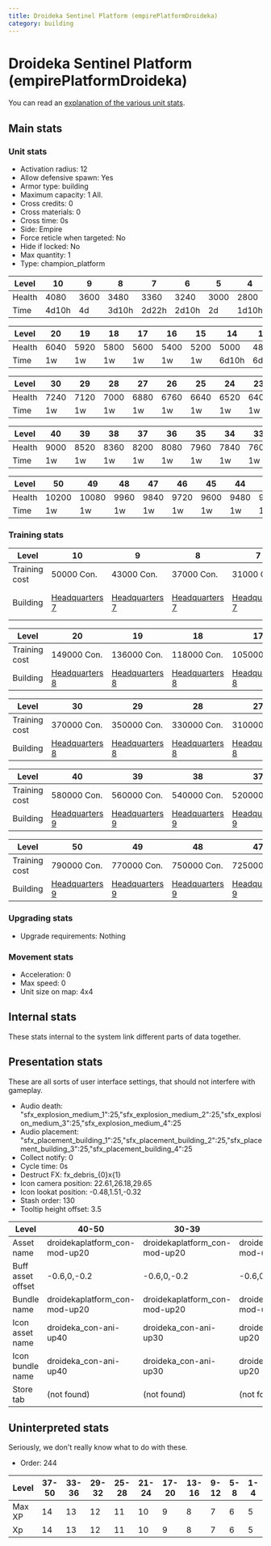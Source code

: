 ```yaml
---
title: Droideka Sentinel Platform (empirePlatformDroideka)
category: building
---
```


# Droideka Sentinel Platform (empirePlatformDroideka)

You can read an [explanation  of the various unit stats](unitexplained.md).

## Main stats

### Unit stats

  * Activation radius: 12
  * Allow defensive spawn: Yes
  * Armor type: building
  * Maximum capacity: 1  All.
  * Cross credits: 0
  * Cross materials: 0
  * Cross time: 0s
  * Side: Empire
  * Force reticle when targeted: No
  * Hide if locked: No
  * Max quantity: 1
  * Type: champion_platform

|Level |10   |9   |8    |7    |6    |5   |4    |3   |2   |1   |
|------|-----|----|-----|-----|-----|----|-----|----|----|----|
|Health|4080 |3600|3480 |3360 |3240 |3000|2800 |2600|2400|2000|
|Time  |4d10h|4d  |3d10h|2d22h|2d10h|2d  |1d10h|22h |10h |0s  |


|Level |20  |19  |18  |17  |16  |15  |14   |13  |12   |11   |
|------|----|----|----|----|----|----|-----|----|-----|-----|
|Health|6040|5920|5800|5600|5400|5200|5000 |4800|4560 |4320 |
|Time  |1w  |1w  |1w  |1w  |1w  |1w  |6d10h|6d  |5d10h|4d22h|


|Level |30  |29  |28  |27  |26  |25  |24  |23  |22  |21  |
|------|----|----|----|----|----|----|----|----|----|----|
|Health|7240|7120|7000|6880|6760|6640|6520|6400|6280|6160|
|Time  |1w  |1w  |1w  |1w  |1w  |1w  |1w  |1w  |1w  |1w  |


|Level |40  |39  |38  |37  |36  |35  |34  |33  |32  |31  |
|------|----|----|----|----|----|----|----|----|----|----|
|Health|9000|8520|8360|8200|8080|7960|7840|7600|7480|7360|
|Time  |1w  |1w  |1w  |1w  |1w  |1w  |1w  |1w  |1w  |1w  |


|Level |50   |49   |48  |47  |46  |45  |44  |43  |42  |41  |
|------|-----|-----|----|----|----|----|----|----|----|----|
|Health|10200|10080|9960|9840|9720|9600|9480|9360|9240|9120|
|Time  |1w   |1w   |1w  |1w  |1w  |1w  |1w  |1w  |1w  |1w  |


### Training stats

|Level        |10                             |9                              |8                              |7                              |6                              |5                              |4                              |3                              |2                              |1                                                     |
|-------------|-------------------------------|-------------------------------|-------------------------------|-------------------------------|-------------------------------|-------------------------------|-------------------------------|-------------------------------|-------------------------------|------------------------------------------------------|
|Training cost|50000 Con.                     |43000 Con.                     |37000 Con.                     |31000 Con.                     |28000 Con.                     |25000 Con.                     |22000 Con.                     |19000 Con.                     |16000 Con.                     |12000 Con.                                            |
|Building     |[Headquarters 7](empireHQ.html)|[Headquarters 7](empireHQ.html)|[Headquarters 7](empireHQ.html)|[Headquarters 7](empireHQ.html)|[Headquarters 7](empireHQ.html)|[Headquarters 6](empireHQ.html)|[Headquarters 6](empireHQ.html)|[Headquarters 6](empireHQ.html)|[Headquarters 6](empireHQ.html)|[Contraband Safehouse 1](empireContrabandStorage.html)|


|Level        |20                             |19                             |18                             |17                             |16                             |15                             |14                             |13                             |12                             |11                             |
|-------------|-------------------------------|-------------------------------|-------------------------------|-------------------------------|-------------------------------|-------------------------------|-------------------------------|-------------------------------|-------------------------------|-------------------------------|
|Training cost|149000 Con.                    |136000 Con.                    |118000 Con.                    |105000 Con.                    |92000 Con.                     |81000 Con.                     |74000 Con.                     |68000 Con.                     |62000 Con.                     |56000 Con.                     |
|Building     |[Headquarters 8](empireHQ.html)|[Headquarters 8](empireHQ.html)|[Headquarters 8](empireHQ.html)|[Headquarters 8](empireHQ.html)|[Headquarters 8](empireHQ.html)|[Headquarters 8](empireHQ.html)|[Headquarters 8](empireHQ.html)|[Headquarters 8](empireHQ.html)|[Headquarters 8](empireHQ.html)|[Headquarters 8](empireHQ.html)|


|Level        |30                             |29                             |28                             |27                             |26                             |25                             |24                             |23                             |22                             |21                             |
|-------------|-------------------------------|-------------------------------|-------------------------------|-------------------------------|-------------------------------|-------------------------------|-------------------------------|-------------------------------|-------------------------------|-------------------------------|
|Training cost|370000 Con.                    |350000 Con.                    |330000 Con.                    |310000 Con.                    |275000 Con.                    |252000 Con.                    |229000 Con.                    |205000 Con.                    |186000 Con.                    |167000 Con.                    |
|Building     |[Headquarters 8](empireHQ.html)|[Headquarters 8](empireHQ.html)|[Headquarters 8](empireHQ.html)|[Headquarters 8](empireHQ.html)|[Headquarters 8](empireHQ.html)|[Headquarters 8](empireHQ.html)|[Headquarters 8](empireHQ.html)|[Headquarters 8](empireHQ.html)|[Headquarters 8](empireHQ.html)|[Headquarters 8](empireHQ.html)|


|Level        |40                             |39                             |38                             |37                             |36                             |35                             |34                             |33                             |32                             |31                             |
|-------------|-------------------------------|-------------------------------|-------------------------------|-------------------------------|-------------------------------|-------------------------------|-------------------------------|-------------------------------|-------------------------------|-------------------------------|
|Training cost|580000 Con.                    |560000 Con.                    |540000 Con.                    |520000 Con.                    |500000 Con.                    |475000 Con.                    |455000 Con.                    |435000 Con.                    |415000 Con.                    |395000 Con.                    |
|Building     |[Headquarters 9](empireHQ.html)|[Headquarters 9](empireHQ.html)|[Headquarters 9](empireHQ.html)|[Headquarters 9](empireHQ.html)|[Headquarters 9](empireHQ.html)|[Headquarters 9](empireHQ.html)|[Headquarters 9](empireHQ.html)|[Headquarters 9](empireHQ.html)|[Headquarters 9](empireHQ.html)|[Headquarters 9](empireHQ.html)|


|Level        |50                             |49                             |48                             |47                             |46                             |45                             |44                             |43                             |42                             |41                             |
|-------------|-------------------------------|-------------------------------|-------------------------------|-------------------------------|-------------------------------|-------------------------------|-------------------------------|-------------------------------|-------------------------------|-------------------------------|
|Training cost|790000 Con.                    |770000 Con.                    |750000 Con.                    |725000 Con.                    |705000 Con.                    |685000 Con.                    |665000 Con.                    |645000 Con.                    |625000 Con.                    |600000 Con.                    |
|Building     |[Headquarters 9](empireHQ.html)|[Headquarters 9](empireHQ.html)|[Headquarters 9](empireHQ.html)|[Headquarters 9](empireHQ.html)|[Headquarters 9](empireHQ.html)|[Headquarters 9](empireHQ.html)|[Headquarters 9](empireHQ.html)|[Headquarters 9](empireHQ.html)|[Headquarters 9](empireHQ.html)|[Headquarters 9](empireHQ.html)|


### Upgrading stats

  * Upgrade requirements: Nothing

### Movement stats

  * Acceleration: 0
  * Max speed: 0
  * Unit size on map: 4x4

## Internal stats

These stats internal to the system link different parts of data together.


## Presentation stats

These are all sorts of user interface settings, that should not interfere with gameplay.

  * Audio death: "sfx_explosion_medium_1":25,"sfx_explosion_medium_2":25,"sfx_explosion_medium_3":25,"sfx_explosion_medium_4":25
  * Audio placement: "sfx_placement_building_1":25,"sfx_placement_building_2":25,"sfx_placement_building_3":25,"sfx_placement_building_4":25
  * Collect notify: 0
  * Cycle time: 0s
  * Destruct FX: fx_debris_{0}x{1}
  * Icon camera position: 22.61,26.18,29.65
  * Icon lookat position: -0.48,1.51,-0.32
  * Stash order: 130
  * Tooltip height offset: 3.5

|Level            |40-50                        |30-39                        |20-29                        |10-19                        |2-9                         |1                           |
|-----------------|-----------------------------|-----------------------------|-----------------------------|-----------------------------|----------------------------|----------------------------|
|Asset name       |droidekaplatform_con-mod-up20|droidekaplatform_con-mod-up20|droidekaplatform_con-mod-up20|droidekaplatform_con-mod-up10|droidekaplatform_con-mod-up1|droidekaplatform_con-mod-up1|
|Buff asset offset|-0.6,0,-0.2                  |-0.6,0,-0.2                  |-0.6,0,-0.2                  |-0.6,0,-0.2                  |-0.5, 0.0, -0.2             |-0.5, 0.0, -0.2             |
|Bundle name      |droidekaplatform_con-mod-up20|droidekaplatform_con-mod-up20|droidekaplatform_con-mod-up20|droidekaplatform_con-mod-up10|droidekaplatform_con-mod-up1|droidekaplatform_con-mod-up1|
|Icon asset name  |droideka_con-ani-up40        |droideka_con-ani-up30        |droideka_con-ani-up20        |droideka_con-ani-up10        |droideka_con-ani-up1        |droideka_con-ani-up1        |
|Icon bundle name |droideka_con-ani-up40        |droideka_con-ani-up30        |droideka_con-ani-up20        |droideka_con-ani-up10        |droideka_con-ani-up1        |droideka_con-ani-up1        |
|Store tab        |(not found)                  |(not found)                  |(not found)                  |(not found)                  |(not found)                 |defenses                    |


## Uninterpreted stats

Seriously, we don't really know what to do with these.

  * Order: 244

|Level |37-50|33-36|29-32|25-28|21-24|17-20|13-16|9-12|5-8|1-4|
|------|-----|-----|-----|-----|-----|-----|-----|----|---|---|
|Max XP|14   |13   |12   |11   |10   |9    |8    |7   |6  |5  |
|Xp    |14   |13   |12   |11   |10   |9    |8    |7   |6  |5  |


